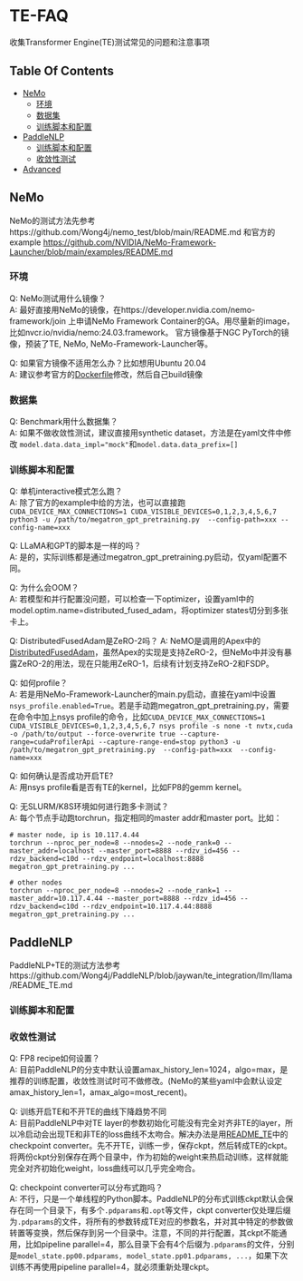 # TE-FAQ
收集Transformer Engine(TE)测试常见的问题和注意事项


## Table Of Contents

- [NeMo](#nemo)
    * [环境](#environment)
    * [数据集](#dataset)
    * [训练脚本和配置](#config)
- [PaddleNLP](#paddlenlp)
    * [训练脚本和配置](#scripts-and-config)
    * [收敛性测试](#convergence)
- [Advanced](#advanced)


## NeMo
NeMo的测试方法先参考https://github.com/Wong4j/nemo_test/blob/main/README.md 和官方的example https://github.com/NVIDIA/NeMo-Framework-Launcher/blob/main/examples/README.md


### 环境
Q: NeMo测试用什么镜像？   
A: 最好直接用NeMo的镜像，在https://developer.nvidia.com/nemo-framework/join 上申请NeMo Framework Container的GA。用尽量新的image，比如nvcr.io/nvidia/nemo:24.03.framework。
官方镜像基于NGC PyTorch的镜像，预装了TE, NeMo, NeMo-Framework-Launcher等。

Q: 如果官方镜像不适用怎么办？比如想用Ubuntu 20.04   
A: 建议参考官方的[Dockerfile](https://github.com/NVIDIA/NeMo/blob/main/Dockerfile)修改，然后自己build镜像


### 数据集
Q: Benchmark用什么数据集？   
A: 如果不做收敛性测试，建议直接用synthetic dataset，方法是在yaml文件中修改
`model.data.data_impl="mock"`和`model.data.data_prefix=[]`

### 训练脚本和配置
Q: 单机interactive模式怎么跑？   
A: 除了官方的example中给的方法，也可以直接跑`CUDA_DEVICE_MAX_CONNECTIONS=1 CUDA_VISIBLE_DEVICES=0,1,2,3,4,5,6,7 python3 -u /path/to/megatron_gpt_pretraining.py  --config-path=xxx --config-name=xxx`

Q: LLaMA和GPT的脚本是一样的吗？   
A: 是的，实际训练都是通过megatron_gpt_pretraining.py启动，仅yaml配置不同。

Q: 为什么会OOM？   
A: 若模型和并行配置没问题，可以检查一下optimizer，设置yaml中的model.optim.name=distributed_fused_adam，将optimizer states切分到多张卡上。

Q: DistributedFusedAdam是ZeRO-2吗？
A: NeMO是调用的Apex中的[DistributedFusedAdam](https://github.com/NVIDIA/apex/blob/a7de60e57f0534266841e1733262601ad76aaa74/apex/contrib/optimizers/distributed_fused_adam.py#L272)，虽然Apex的实现是支持ZeRO-2，但NeMo中并没有暴露ZeRO-2的用法，现在只能用ZeRO-1，后续有计划支持ZeRO-2和FSDP。

Q: 如何profile？   
A: 若是用NeMo-Framework-Launcher的main.py启动，直接在yaml中设置`nsys_profile.enabled=True`。若是手动跑megatron_gpt_pretraining.py，需要在命令中加上nsys profile的命令，比如`CUDA_DEVICE_MAX_CONNECTIONS=1 CUDA_VISIBLE_DEVICES=0,1,2,3,4,5,6,7 nsys profile -s none -t nvtx,cuda -o /path/to/output --force-overwrite true --capture-range=cudaProfilerApi --capture-range-end=stop python3 -u /path/to/megatron_gpt_pretraining.py  --config-path=xxx  --config-name=xxx`

Q: 如何确认是否成功开启TE?    
A: 用nsys profile看是否有TE的kernel，比如FP8的gemm kernel。

Q: 无SLURM/K8S环境如何进行跑多卡测试？   
A: 每个节点手动跑torchrun，指定相同的master addr和master port。比如：
```
# master node, ip is 10.117.4.44
torchrun --nproc_per_node=8 --nnodes=2 --node_rank=0 --master_addr=localhost --master_port=8888 --rdzv_id=456 --rdzv_backend=c10d --rdzv_endpoint=localhost:8888 megatron_gpt_pretraining.py ...

# other nodes
torchrun --nproc_per_node=8 --nnodes=2 --node_rank=1 --master_addr=10.117.4.44 --master_port=8888 --rdzv_id=456 --rdzv_backend=c10d --rdzv_endpoint=10.117.4.44:8888 megatron_gpt_pretraining.py ...
```

## PaddleNLP
PaddleNLP+TE的测试方法参考https://github.com/Wong4j/PaddleNLP/blob/jaywan/te_integration/llm/llama/README_TE.md 

### 训练脚本和配置

### 收敛性测试
Q: FP8 recipe如何设置？    
A: 目前PaddleNLP的分支中默认设置amax_history_len=1024，algo=max，是推荐的训练配置，收敛性测试时可不做修改。(NeMo的某些yaml中会默认设定amax_history_len=1，amax_algo=most_recent)。

Q: 训练开启TE和不开TE的曲线下降趋势不同    
A: 目前PaddleNLP中对TE layer的参数初始化可能没有完全对齐非TE的layer，所以冷启动会出现TE和非TE的loss曲线不太吻合。解决办法是用[README_TE](https://github.com/Wong4j/PaddleNLP/blob/jaywan/te_integration/llm/llama/README_TE.md)中的checkpoint converter。先不开TE，训练一步，保存ckpt，然后转成TE的ckpt。将两份ckpt分别保存在两个目录中，作为初始的weight来热启动训练，这样就能完全对齐初始化weight，loss曲线可以几乎完全吻合。

Q: checkpoint converter可以分布式跑吗？    
A: 不行，只是一个单线程的Python脚本。PaddleNLP的分布式训练ckpt默认会保存在同一个目录下，有多个`.pdparams`和`.opt`等文件，ckpt converter仅处理后缀为`.pdparams`的文件，将所有的参数转成TE对应的参数名，并对其中特定的参数做转置等变换，然后保存到另一个目录中。注意，不同的并行配置，其ckpt不能通用，比如pipeline parallel=4，那么目录下会有4个后缀为`.pdparams`的文件，分别是`model_state.pp00.pdparams, model_state.pp01.pdparams, ...`，如果下次训练不再使用pipeline parallel=4，就必须重新处理ckpt。



